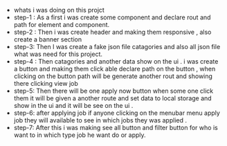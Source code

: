  * whats i was doing on this projct
* step-1 : As a first i was create some component and declare rout  and path for element and component.
* step-2 : Then i was create header and making them responsive , also create a banner section 
* step-3: Then I was create a fake json file catagories and also all json file what was need for this project.
* step-4 : Then catagories and another data show on the ui . i was create a button and making them click able declare path on the button , when clicking on the button path will be generate another rout and showing there clicking view job
* step-5: Then there will be one apply now button when some one click them it will be given a another route and set data to local storage and show in the ui and  it will be see on the ui .
* step-6: after applying job if anyone clicking on the menubar menu apply job they will available to see in which jobs they was applied . 
* step-7: After this i was making see all button and filter button for who is want to in which type job he want do or apply. 